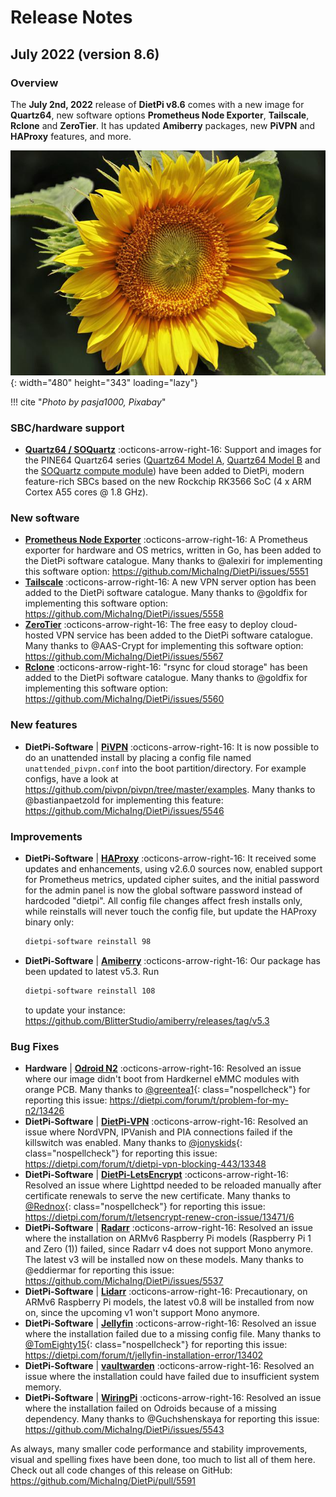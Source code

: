 # Release Notes

## July 2022 (version 8.6)

### Overview

The **July 2nd, 2022** release of **DietPi v8.6** comes with a new image for **Quartz64**, new software options **Prometheus Node Exporter**, **Tailscale**, **Rclone** and **ZeroTier**. It has updated **Amiberry** packages, new **PiVPN** and **HAProxy** features, and more.

![daisy flowers](../assets/images/dietpi-release-v8_6.jpg){: width="480" height="343" loading="lazy"}

!!! cite "_Photo by pasja1000, Pixabay_"

### SBC/hardware support

- [**Quartz64 / SOQuartz**](../hardware.md#pine64) :octicons-arrow-right-16: Support and images for the PINE64 Quartz64 series ([Quartz64 Model A](https://pine64.org/devices/quartz64_model_a/), [Quartz64 Model B](https://pine64.org/devices/quartz64_model_b/) and the [SOQuartz compute module](https://wiki.pine64.org/wiki/SOQuartz)) have been added to DietPi, modern feature-rich SBCs based on the new Rockchip RK3566 SoC (4 x ARM Cortex A55 cores @ 1.8 GHz).

### New software

- [**Prometheus Node Exporter**](../software/system_stats.md#prometheus-node-exporter) :octicons-arrow-right-16: A Prometheus exporter for hardware and OS metrics, written in Go, has been added to the DietPi software catalogue. Many thanks to @alexiri for implementing this software option: <https://github.com/MichaIng/DietPi/issues/5551>
- [**Tailscale**](../software/vpn.md#tailscale) :octicons-arrow-right-16: A new VPN server option has been added to the DietPi software catalogue. Many thanks to @goldfix for implementing this software option: <https://github.com/MichaIng/DietPi/issues/5558>
- [**ZeroTier**](../software/vpn.md#zerotier) :octicons-arrow-right-16: The free easy to deploy cloud-hosted VPN service has been added to the DietPi software catalogue. Many thanks to @AAS-Crypt for implementing this software option: <https://github.com/MichaIng/DietPi/issues/5567>
- [**Rclone**](../software/cloud.md#rclone) :octicons-arrow-right-16: "rsync for cloud storage" has been added to the DietPi software catalogue. Many thanks to @goldfix for implementing this software option: <https://github.com/MichaIng/DietPi/issues/5560>

### New features

- **DietPi-Software** | [**PiVPN**](../software/vpn.md#pivpn) :octicons-arrow-right-16: It is now possible to do an unattended install by placing a config file named `unattended_pivpn.conf` into the boot partition/directory. For example configs, have a look at <https://github.com/pivpn/pivpn/tree/master/examples>. Many thanks to @bastianpaetzold for implementing this feature: <https://github.com/MichaIng/DietPi/issues/5546>

### Improvements

- **DietPi-Software** | [**HAProxy**](../software/advanced_networking.md#haproxy) :octicons-arrow-right-16: It received some updates and enhancements, using v2.6.0 sources now, enabled support for Prometheus metrics, updated cipher suites, and the initial password for the admin panel is now the global software password instead of hardcoded "dietpi". All config file changes affect fresh installs only, while reinstalls will never touch the config file, but update the HAProxy binary only:

    ```sh
    dietpi-software reinstall 98
    ```

- **DietPi-Software** | [**Amiberry**](../software/gaming.md#amiberry) :octicons-arrow-right-16: Our package has been updated to latest v5.3. Run

    ```sh
    dietpi-software reinstall 108
    ```

    to update your instance: <https://github.com/BlitterStudio/amiberry/releases/tag/v5.3>

### Bug Fixes

- **Hardware** | [**Odroid N2**](../hardware.md#odroid) :octicons-arrow-right-16: Resolved an issue where our image didn't boot from Hardkernel eMMC modules with orange PCB. Many thanks to [@greentea1](https://dietpi.com/forum/u/greentea1/summary){: class="nospellcheck"} for reporting this issue: <https://dietpi.com/forum/t/problem-for-my-n2/13426>
- **DietPi-Software** | [**DietPi-VPN**](../dietpi_tools.md#dietpi-vpn) :octicons-arrow-right-16: Resolved an issue where NordVPN, IPVanish and PIA connections failed if the killswitch was enabled. Many thanks to [@jonyskids](https://dietpi.com/forum/u/jonyskids/summary){: class="nospellcheck"} for reporting this issue: <https://dietpi.com/forum/t/dietpi-vpn-blocking-443/13348>
- **DietPi-Software** | [**DietPi-LetsEncrypt**](../software/system_security.md#lets-encrypt) :octicons-arrow-right-16: Resolved an issue where Lighttpd needed to be reloaded manually after certificate renewals to serve the new certificate. Many thanks to [@Rednox](https://dietpi.com/forum/u/rednox/summary){: class="nospellcheck"} for reporting this issue: <https://dietpi.com/forum/t/letsencrypt-renew-cron-issue/13471/6>
- **DietPi-Software** | [**Radarr**](../software/bittorrent.md#radarr) :octicons-arrow-right-16: Resolved an issue where the installation on ARMv6 Raspberry Pi models (Raspberry Pi 1 and Zero (1)) failed, since Radarr v4 does not support Mono anymore. The latest v3 will be installed now on these models. Many thanks to @eddiermar for reporting this issue: <https://github.com/MichaIng/DietPi/issues/5537>
- **DietPi-Software** | [**Lidarr**](../software/bittorrent.md#lidarr) :octicons-arrow-right-16: Precautionary, on ARMv6 Raspberry Pi models, the latest v0.8 will be installed from now on, since the upcoming v1 won't support Mono anymore.
- **DietPi-Software** | [**Jellyfin**](../software/media.md#jellyfin) :octicons-arrow-right-16: Resolved an issue where the installation failed due to a missing config file. Many thanks to [@TomEighty15](https://dietpi.com/forum/u/tomeighty15/summary){: class="nospellcheck"} for reporting this issue: <https://dietpi.com/forum/t/jellyfin-installation-error/13402>
- **DietPi-Software** | [**vaultwarden**](../software/cloud.md#vaultwarden) :octicons-arrow-right-16: Resolved an issue where the installation could have failed due to insufficient system memory.
- **DietPi-Software** | [**WiringPi**](../software/hardware_projects.md#wiringpi) :octicons-arrow-right-16: Resolved an issue where the installation failed on Odroids because of a missing dependency. Many thanks to @Guchshenskaya for reporting this issue: <https://github.com/MichaIng/DietPi/issues/5543>

As always, many smaller code performance and stability improvements, visual and spelling fixes have been done, too much to list all of them here. Check out all code changes of this release on GitHub: <https://github.com/MichaIng/DietPi/pull/5591>
